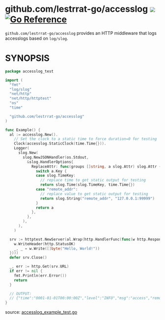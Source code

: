 # github.com/lestrrat-go/accesslog ![](https://github.com/lestrrat-go/accesslog/workflows/CI/badge.svg) [![Go Reference](https://pkg.go.dev/badge/github.com/lestrrat-go/accesslog.svg)](https://pkg.go.dev/github.com/lestrrat-go/accesslog)

`github.com/lestrrat-go/accesslog` provides an HTTP middleware that logs accesslogs based on `log/slog`.

# SYNOPSIS

<!-- INCLUDE(accesslog_example_test.go) -->
```go
package accesslog_test

import (
  "fmt"
  "log/slog"
  "net/http"
  "net/http/httptest"
  "os"
  "time"

  "github.com/lestrrat-go/accesslog"
)

func Example() {
  al := accesslog.New().
    // Set the clock to a static time to force duration=0 for testing
    Clock(accesslog.StaticClock(time.Time{})).
    Logger(
      slog.New(
        slog.NewJSONHandler(os.Stdout,
          &slog.HandlerOptions{
            ReplaceAttr: func(groups []string, a slog.Attr) slog.Attr {
              switch a.Key {
              case slog.TimeKey:
                // replace time to get static output for testing
                return slog.Time(slog.TimeKey, time.Time{})
              case "remote_addr":
                // replace value to get static output for testing
                return slog.String("remote_addr", "127.0.0.1:99999")
              }
              return a
            },
          },
        ),
      ),
    )

  srv := httptest.NewServer(al.Wrap(http.HandlerFunc(func(w http.ResponseWriter, r *http.Request) {
    w.WriteHeader(http.StatusOK)
    _, _ = w.Write([]byte("Hello, World!"))
  })))
  defer srv.Close()

  _, err := http.Get(srv.URL)
  if err != nil {
    fmt.Println(err.Error())
    return
  }

  // OUTPUT:
  // {"time":"0001-01-01T00:00:00Z","level":"INFO","msg":"access","remote_addr":"127.0.0.1:99999","http_method":"GET","path":"/","status":200,"body_bytes_sent":13,"http_referer":"","http_user_agent":"Go-http-client/1.1"}
}
```
source: [accesslog_example_test.go](https://github.com/lestrrat-go/accesslog/blob/refs/heads/main/accesslog_example_test.go)
<!-- END INCLUDE -->